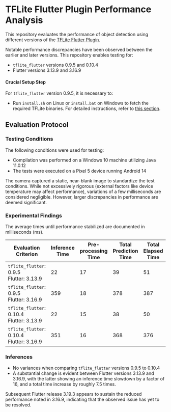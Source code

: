 # TFLite Flutter Plugin Performance Analysis

This repository evaluates the performance of object detection using different versions of the [TFLite Flutter Plugin](https://github.com/am15h/tflite_flutter_plugin).

Notable performance discrepancies have been observed between the earlier and later versions. This repository enables testing for:

* `tflite_flutter` versions 0.9.5 and 0.10.4
* Flutter versions 3.13.9 and 3.16.9

#### **Crucial Setup Step**

For `tflite_flutter` version 0.9.5, it is necessary to:

* Run `install.sh` on Linux or `install.bat` on Windows to fetch the required TFLite binaries.
  For detailed instructions, refer to [this section](https://github.com/am15h/tflite_flutter_plugin#important-initial-setup).

## Evaluation Protocol

### Testing Conditions

The following conditions were used for testing:

* Compilation was performed on a Windows 10 machine utilizing Java 11.0.12
* The tests were executed on a Pixel 5 device running Android 14

The camera captured a static, near-blank image to standardize the test conditions. 
While not excessively rigorous (external factors like device temperature may affect performance), 
variations of a few milliseconds are considered negligible. 
However, larger discrepancies in performance are deemed significant.

### Experimental Findings

The average times until performance stabilized are documented in milliseconds (ms).

| Evaluation Criterion                        | Inference Time | Pre-processing Time | Total Prediction Time | Total Elapsed Time |
|---------------------------------------------|----------------|---------------------|-----------------------|--------------------|
| `tflite_flutter`: 0.9.5<br/>Flutter: 3.13.9 | 22             | 17                  | 39                    | 51                 |
| `tflite_flutter`: 0.9.5<br/>Flutter: 3.16.9 | 359            | 18                  | 378                   | 387                |
| `tflite_flutter`: 0.10.4<br/>Flutter: 3.13.9| 22             | 15                  | 38                    | 50                 |
| `tflite_flutter`: 0.10.4<br/>Flutter: 3.16.9| 351            | 16                  | 368                   | 376                |

### Inferences

* No variances when comparing `tflite_flutter` versions 0.9.5 to 0.10.4
* A substantial change is evident between Flutter versions 3.13.9 and 3.16.9, with the latter showing an inference time slowdown by a factor of 16, and a total time increase by roughly 7.5 times.

Subsequent Flutter release 3.19.3 appears to sustain the reduced performance noted in 3.16.9, indicating that the observed issue has yet to be resolved.
